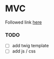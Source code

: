 # MVC 

Followed link [here](http://www.inanzzz.com/index.php/post/07gt/creating-a-simple-php-mvc-or-framework-application-from-scratch)

### TODO
- [ ] add twig template 
- [ ] add js / css 
